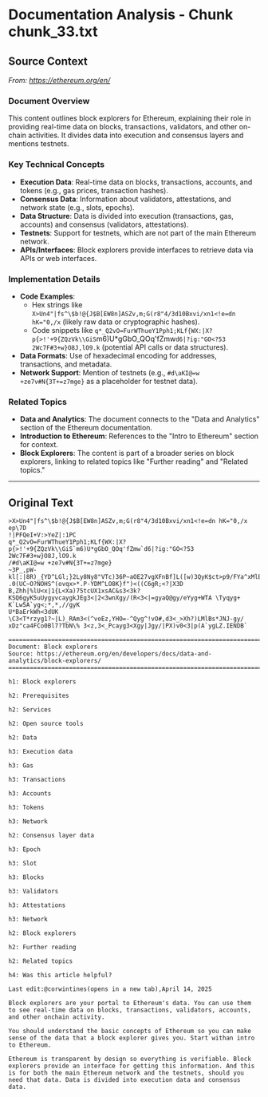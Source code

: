 # Documentation Analysis - Chunk chunk_33.txt

## Source Context
*From: https://ethereum.org/en/*

### Document Overview  
This content outlines block explorers for Ethereum, explaining their role in providing real-time data on blocks, transactions, validators, and other on-chain activities. It divides data into execution and consensus layers and mentions testnets.  

### Key Technical Concepts  
- **Execution Data**: Real-time data on blocks, transactions, accounts, and tokens (e.g., gas prices, transaction hashes).  
- **Consensus Data**: Information about validators, attestations, and network state (e.g., slots, epochs).  
- **Data Structure**: Data is divided into execution (transactions, gas, accounts) and consensus (validators, attestations).  
- **Testnets**: Support for testnets, which are not part of the main Ethereum network.  
- **APIs/Interfaces**: Block explorers provide interfaces to retrieve data via APIs or web interfaces.  

### Implementation Details  
- **Code Examples**:  
  - Hex strings like `X>Un4"|fs^\$b!@{J$B[EW8n]ASZv,m;G(r8"4/3d10Bxvi/xn1<!e=dn hK="0,/x` (likely raw data or cryptographic hashes).  
  - Code snippets like `q*_Q2vO=FurWThueY1Pph1;KLf{WX:|X?p{>!'+9{ZQzVk\\GiS`m6)U*gGbO_QOq'fZmw`d6|?ig:"GO<?53 2Wc7F#3+w}O8J,lO9.k` (potential API calls or data structures).  
- **Data Formats**: Use of hexadecimal encoding for addresses, transactions, and metadata.  
- **Network Support**: Mention of testnets (e.g., `#d\aKI@=w +ze7v#N{3T+=z7mge}` as a placeholder for testnet data).  

### Related Topics  
- **Data and Analytics**: The document connects to the "Data and Analytics" section of the Ethereum documentation.  
- **Introduction to Ethereum**: References to the "Intro to Ethereum" section for context.  
- **Block Explorers**: The content is part of a broader series on block explorers, linking to related topics like "Further reading" and "Related topics."

---

## Original Text
```
>X>Un4"|fs^\$b!@{J$B[EW8n]ASZv,m;G(r8"4/3d10Bxvi/xn1<!e=dn hK="0,/x
ep\7D
!|PFQeI+V:>YeZ|:1PC
q*_Q2vO=FurWThueY1Pph1;KLf{WX:|X?p{>!'+9{ZQzVk\\GiS`m6)U*gGbO_QOq'fZmw`d6|?ig:"GO<?53 2Wc7F#3+w}O8J,lO9.k
/#d\aKI@=w +ze7v#N{3T+=z7mge}
~3P_,pW-kl[:|8R)_{YD^LGl;}2Ly8Ny8"VTc)36P~aOE27vgXFnBf]L([w)3QyK$ct>p9/FYa^xMlBU- .0(UC~O?NOHS^(ovqx>*.P-YDM^LO8K}f")<((C6gR;<?|X3D B,Zhh|%lU<x|1{L<Xa)75tcUX1xsAC&s3<3k?KSQ6gyK5uUygyvcaygkJEg3<|2<3wnXgy/(R<3<|=gyaQ@gy/eYyg+WTA \Tyqyg+
K`Lw5A`yg<;*,*,//gyK
U*BaErkWh<3dUK
\C3<T*rzyg1?~|L)_RAm3<(^voEz,YHO=-^Qyg^!vO#,d3<_>Xh?)LMlBs*JNJ-gy/ xDz"ca4FCo0Bl7?TbN\% 3<z,3<_Pcayg3<Xgy|Jgy/|PX)v0<3|p(A`ygLZ.IENDB`

================================================================================
Document: Block explorers
Source: https://ethereum.org/en/developers/docs/data-and-analytics/block-explorers/
================================================================================

h1: Block explorers

h2: Prerequisites

h2: Services

h2: Open source tools

h2: Data

h3: Execution data

h3: Gas

h3: Transactions

h3: Accounts

h3: Tokens

h3: Network

h2: Consensus layer data

h3: Epoch

h3: Slot

h3: Blocks

h3: Validators

h3: Attestations

h3: Network

h2: Block explorers

h2: Further reading

h2: Related topics

h4: Was this article helpful?

Last edit:@corwintines(opens in a new tab),April 14, 2025

Block explorers are your portal to Ethereum's data. You can use them to see real-time data on blocks, transactions, validators, accounts, and other onchain activity.

You should understand the basic concepts of Ethereum so you can make sense of the data that a block explorer gives you. Start withan intro to Ethereum.

Ethereum is transparent by design so everything is verifiable. Block explorers provide an interface for getting this information. And this is for both the main Ethereum network and the testnets, should you need that data. Data is divided into execution data and consensus data.
```